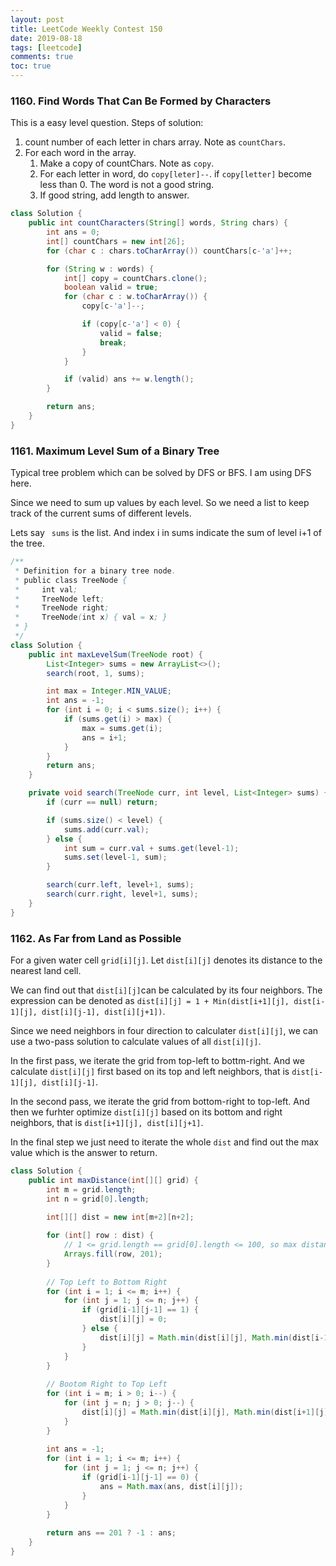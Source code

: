 ```yaml
---
layout: post
title: LeetCode Weekly Contest 150
date: 2019-08-18
tags: [leetcode]
comments: true
toc: true
---
```


### 1160. Find Words That Can Be Formed by Characters

This is a easy level question. Steps of solution:

1. count number of each letter in chars array. Note as ```countChars```.
2. For each word in the array.
   1. Make a copy of countChars. Note as ```copy```.
   2. For each letter in word, do ```copy[leter]--```. if ```copy[letter]``` become less than 0. The word is not a good string.
   3. If good string, add length to answer.

```java
class Solution {
    public int countCharacters(String[] words, String chars) {
        int ans = 0;
        int[] countChars = new int[26];
        for (char c : chars.toCharArray()) countChars[c-'a']++;

        for (String w : words) {
            int[] copy = countChars.clone();
            boolean valid = true;
            for (char c : w.toCharArray()) {
                copy[c-'a']--;

                if (copy[c-'a'] < 0) {
                    valid = false;
                    break;
                }
            }

            if (valid) ans += w.length();
        }

        return ans;
    }
}
```



### 1161. Maximum Level Sum of a Binary Tree

Typical tree problem which can be solved by DFS or BFS. I am using DFS here.

Since we need to sum up values by each level. So we need a list to keep track of the current sums of different levels.

Lets say ``` sums``` is the list. And index i in sums indicate the sum of level i+1 of the tree.

```java
/**
 * Definition for a binary tree node.
 * public class TreeNode {
 *     int val;
 *     TreeNode left;
 *     TreeNode right;
 *     TreeNode(int x) { val = x; }
 * }
 */
class Solution {
    public int maxLevelSum(TreeNode root) {
        List<Integer> sums = new ArrayList<>();
        search(root, 1, sums);

        int max = Integer.MIN_VALUE;
        int ans = -1;
        for (int i = 0; i < sums.size(); i++) {
            if (sums.get(i) > max) {
                max = sums.get(i);
                ans = i+1;
            }
        }
        return ans;
    }

    private void search(TreeNode curr, int level, List<Integer> sums) {
        if (curr == null) return;

        if (sums.size() < level) {
            sums.add(curr.val);
        } else {
            int sum = curr.val + sums.get(level-1);
            sums.set(level-1, sum);
        }

        search(curr.left, level+1, sums);
        search(curr.right, level+1, sums);
    }
}
```

### 1162. As Far from Land as Possible

For a given water cell `grid[i][j]`. Let `dist[i][j]` denotes its distance to the nearest land cell. 

We can find out that `dist[i][j]`can be calculated by its four neighbors. The expression can be denoted as `dist[i][j] = 1 + Min(dist[i+1][j], dist[i-1][j], dist[i][j-1], dist[i][j+1])`.

Since we need neighbors in four direction to calculater `dist[i][j]`, we can use a two-pass solution to calculate values of all `dist[i][j]`.

In the first pass, we iterate the grid from top-left to bottm-right. And we calculate `dist[i][j]` first based on its top and left neighbors, that is `dist[i-1][j], dist[i][j-1]`.

In the second pass, we iterate the grid from bottom-right to top-left. And then we furhter optimize `dist[i][j]` based on its bottom and right neighbors, that is `dist[i+1][j], dist[i][j+1]`.

In the final step we just need to iterate the whole `dist` and find out the max value which is the answer to return.

```java
class Solution {
  	public int maxDistance(int[][] grid) {
        int m = grid.length;
        int n = grid[0].length;
        
        int[][] dist = new int[m+2][n+2];

        for (int[] row : dist) {
        	// 1 <= grid.length == grid[0].length <= 100, so max distance is 200
            Arrays.fill(row, 201);
        }
        
     	// Top Left to Bottom Right
        for (int i = 1; i <= m; i++) {
            for (int j = 1; j <= n; j++) {
                if (grid[i-1][j-1] == 1) {
                    dist[i][j] = 0;
                } else {
                    dist[i][j] = Math.min(dist[i][j], Math.min(dist[i-1][j]+1, dist[i][j-1]+1));   
                }
            }
        }
        
      	// Bootom Right to Top Left
        for (int i = m; i > 0; i--) {
            for (int j = n; j > 0; j--) {
                dist[i][j] = Math.min(dist[i][j], Math.min(dist[i+1][j]+1, dist[i][j+1]+1));   
            }
        }
       
        int ans = -1;
        for (int i = 1; i <= m; i++) {
            for (int j = 1; j <= n; j++) {
                if (grid[i-1][j-1] == 0) {
                    ans = Math.max(ans, dist[i][j]);
                }
            }
        }
        
        return ans == 201 ? -1 : ans;
    }   
}
```



